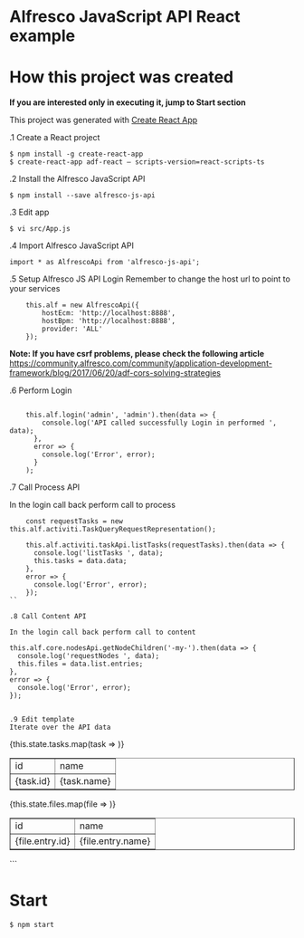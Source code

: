 # Alfresco JavaScript API React example

# How this project was created

**If you are interested only in executing it, jump to Start section**

This project was generated with [Create React App](https://github.com/facebook/create-react-app)

.1 Create a React project

```
$ npm install -g create-react-app
$ create-react-app adf-react — scripts-version=react-scripts-ts
```

.2 Install the Alfresco JavaScript API
```
$ npm install --save alfresco-js-api
```

.3 Edit app

```
$ vi src/App.js
```

.4 Import Alfresco JavaScript API
```
import * as AlfrescoApi from 'alfresco-js-api';
```

.5 Setup Alfresco JS API Login
Remember to change the host url to point to your services

```
    this.alf = new AlfrescoApi({
        hostEcm: 'http://localhost:8888',
        hostBpm: 'http://localhost:8888',
        provider: 'ALL'
    });
```

**Note: If you have csrf problems, please check the following article**
https://community.alfresco.com/community/application-development-framework/blog/2017/06/20/adf-cors-solving-strategies


.6 Perform Login
```

    this.alf.login('admin', 'admin').then(data => {
        console.log('API called successfully Login in performed ', data);
      },
      error => {
        console.log('Error', error);
      }
    );

```

.7 Call Process API

In the login call back perform call to process

```
    const requestTasks = new this.alf.activiti.TaskQueryRequestRepresentation();

    this.alf.activiti.taskApi.listTasks(requestTasks).then(data => {
      console.log('listTasks ', data);
      this.tasks = data.data;
    },
    error => {
      console.log('Error', error);
    });
``

.8 Call Content API

In the login call back perform call to content

```
    this.alf.core.nodesApi.getNodeChildren('-my-').then(data => {
      console.log('requestNodes ', data);
      this.files = data.list.entries;
    },
    error => {
      console.log('Error', error);
    });

```

.9 Edit template
Iterate over the API data

```
<table align="center" border={1}>
    <tr>
        <td>id</td>
        <td>name</td>
    </tr>
    {this.state.tasks.map(task =>
        <tr>
            <td>{task.id}</td>
            <td>{task.name}</td>
        </tr>
    )}
</table>

<table align="center" border={1}>
    <tr>
        <td>id</td>
        <td>name</td>
    </tr>
    {this.state.files.map(file =>
        <tr>
            <td>{file.entry.id}</td>
            <td>{file.entry.name}</td>
        </tr>
    )}
</table>
```

# Start

```
$ npm start
```
